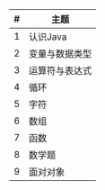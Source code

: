 | # | 主题 |
|---|---|
| 1 | 认识Java |
| 2 | 变量与数据类型 |
| 3 | 运算符与表达式 |
| 4 | 循环 |
| 5 | 字符 |
| 6 | 数组 |
| 7 | 函数 |
| 8 | 数学题 |
| 9 | 面对对象 |
